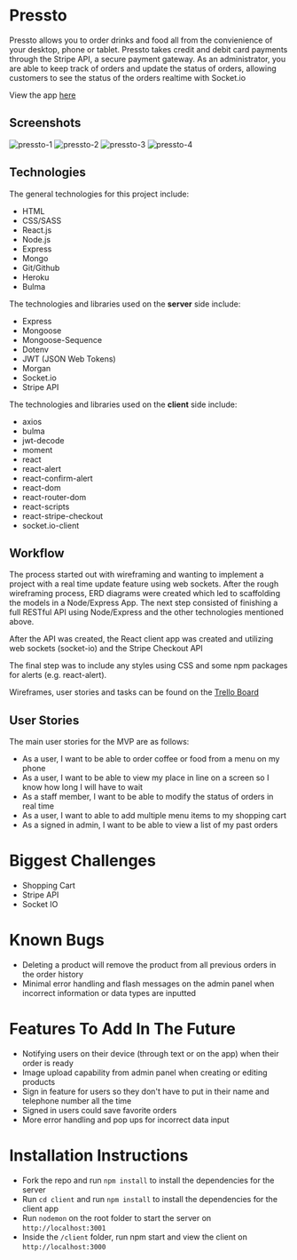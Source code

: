 # Pressto

Pressto allows you to order drinks and food all from the convienience of your desktop, phone or tablet. Pressto takes credit and debit card payments through the Stripe API, a secure payment gateway. As an administrator, you are able to keep track of orders and update the status of orders, allowing customers to see the status of the orders realtime with Socket.io

View the app [here](https://ga-pressto.herokuapp.com/)

## Screenshots
![pressto-1](./screenshots/pressto-1.png)
![pressto-2](./screenshots/pressto-2.png)
![pressto-3](./screenshots/pressto-3.png)
![pressto-4](./screenshots/pressto-4.png)

## Technologies
The general technologies for this project include:

- HTML
- CSS/SASS
- React.js
- Node.js
- Express
- Mongo
- Git/Github
- Heroku
- Bulma

The technologies and libraries used on the **server** side include:

- Express
- Mongoose
- Mongoose-Sequence
- Dotenv
- JWT (JSON Web Tokens)
- Morgan
- Socket.io
- Stripe API

The technologies and libraries used on the **client** side include:

- axios
- bulma
- jwt-decode
- moment
- react
- react-alert
- react-confirm-alert
- react-dom
- react-router-dom
- react-scripts
- react-stripe-checkout
- socket.io-client

## Workflow
The process started out with wireframing and wanting to implement a project with a real time update feature using web sockets. After the rough wireframing process, ERD diagrams were created which led to scaffolding the models in a Node/Express App. The next step consisted of finishing a full RESTful API using Node/Express and the other technologies mentioned above.

After the API was created, the React client app was created and utilizing web sockets (socket-io) and the Stripe Checkout API

The final step was to include any styles using CSS and some npm packages for alerts (e.g. react-alert).

Wireframes, user stories and tasks can be found on the [Trello Board](https://trello.com/b/6DH1DXDf/project-4-pressto)


## User Stories
The main user stories for the MVP are as follows:

- As a user, I want to be able to order coffee or food from a menu on my phone
- As a user, I want to be able to view my place in line on a screen so I know how long I will have to wait
- As a staff member, I want to be able to modify the status of orders in real time
- As a user, I want to able to add multiple menu items to my shopping cart
- As a signed in admin, I want to be able to view a list of my past orders

# Biggest Challenges
- Shopping Cart
- Stripe API
- Socket IO

# Known Bugs
- Deleting a product will remove the product from all previous orders in the order history
- Minimal error handling and flash messages on the admin panel when incorrect information or data types are inputted

# Features To Add In The Future
- Notifying users on their device (through text or on the app) when their order is ready
- Image upload capability from admin panel when creating or editing products
- Sign in feature for users so they don't have to put in their name and telephone number all the time
- Signed in users could save favorite orders
- More error handling and pop ups for incorrect data input

# Installation Instructions
- Fork the repo and run `npm install` to install the dependencies for the server
- Run `cd client` and run `npm install` to install the dependencies for the client app
- Run `nodemon` on the root folder to start the server on `http://localhost:3001`
- Inside the `/client` folder, run npm start and view the client on `http://localhost:3000`







